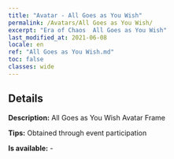 ```yaml
---
title: "Avatar - All Goes as You Wish"
permalink: /Avatars/All Goes as You Wish/
excerpt: "Era of Chaos  All Goes as You Wish"
last_modified_at: 2021-06-08
locale: en
ref: "All Goes as You Wish.md"
toc: false
classes: wide
---
```

## Details

 **Description:** All Goes as You Wish Avatar Frame 

 **Tips:** Obtained through event participation 

 **Is available:**  - 


